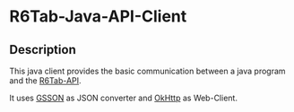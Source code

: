 # R6Tab-Java-API-Client
## Description
This java client provides the basic communication between a java program and the [R6Tab-API](https://github.com/Tabwire/R6Tab-API).

It uses [GSSON](https://github.com/google/gson) as JSON converter and [OkHttp](https://square.github.io/okhttp/) as Web-Client.